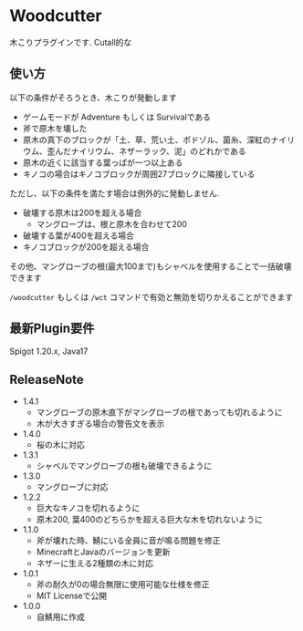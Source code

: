 # Woodcutter
木こりプラグインです. Cutall的な

## 使い方
以下の条件がそろうとき、木こりが発動します
- ゲームモードが Adventure もしくは Survivalである
- 斧で原木を壊した
- 原木の真下のブロックが「土、草、荒い土、ポドゾル、菌糸、深紅のナイリウム、歪んだナイリウム、ネザーラック、泥」のどれかである
- 原木の近くに該当する葉っぱが一つ以上ある
- キノコの場合はキノコブロックが周囲27ブロックに隣接している

ただし、以下の条件を満たす場合は例外的に発動しません.
- 破壊する原木は200を超える場合
  - マングローブは、根と原木を合わせて200
- 破壊する葉が400を超える場合
- キノコブロックが200を超える場合

その他、マングローブの根(最大100まで)もシャベルを使用することで一括破壊できます 

`/woodcutter` もしくは `/wct` コマンドで有効と無効を切りかえることができます

## 最新Plugin要件
Spigot 1.20.x, Java17

## ReleaseNote
- 1.4.1
  - マングローブの原木直下がマングローブの根であっても切れるように
  - 木が大きすぎる場合の警告文を表示
- 1.4.0
  - 桜の木に対応
- 1.3.1
  - シャベルでマングローブの根も破壊できるように
- 1.3.0
  - マングローブに対応
- 1.2.2
  - 巨大なキノコを切れるように
  - 原木200, 葉400のどちらかを超える巨大な木を切れないように
- 1.1.0
  - 斧が壊れた時、鯖にいる全員に音が鳴る問題を修正
  - MinecraftとJavaのバージョンを更新
  - ネザーに生える2種類の木に対応
- 1.0.1
  - 斧の耐久が0の場合無限に使用可能な仕様を修正
  - MIT Licenseで公開
- 1.0.0
  - 自鯖用に作成
